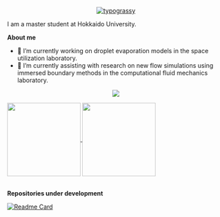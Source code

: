 <!--
**nobu-n2002/nobu-n2002** is a ✨ _special_ ✨ repository because its `README.md` (this file) appears on your GitHub profile.

Here are some ideas to get you started:

- 🔭 I’m currently working on ...
- 🌱 I’m currently learning ...
- 👯 I’m looking to collaborate on ...
- 🤔 I’m looking for help with ...
- 💬 Ask me about ...
- 📫 How to reach me: ...
- 😄 Pronouns: ...
- ⚡ Fun fact: ...
-->

<p align="center">
<a href="https://github.com/kawarimidoll/typograssy"><img alt="typograssy" src="https://typograssy.deno.dev/api?text=Nobuto%20NAKAMICHI's%20Profile%20"></a>
</p>

I am a master student at Hokkaido University.

**About me**
- 🔭 I’m currently working on droplet evaporation models in the space utilization laboratory. 
- 🌱 I’m currently assisting with research on new flow simulations using immersed boundary methods in the computational fluid mechanics laboratory.

<p align="center">
  <a>
    <img src="https://skillicons.dev/icons?i=linux,ubuntu,cpp,py,opencv,blender,git,vim" />
  </a>
</p>

<a href="https://github.com/anuraghazra/github-readme-stats">
  <img height=170 align="center" src="https://github-readme-stats.vercel.app/api?username=nobu-n2002&show_icons=true&theme=shadow_blue&hide=issues,contribs" />
</a>
<a href="https://github.com/anuraghazra/convoychat">
  <img height=170 align="center" src="https://github-readme-stats.vercel.app/api/top-langs?username=nobu-n2002&layout=compact&langs_count=8&hide=jupyter%20notebook" />
</a>

\
**Repositories under development**

[![Readme Card](https://github-readme-stats.vercel.app/api/pin/?username=nobu-n2002&repo=PixelFlow&show_owner=True&theme=shadow_blue)](https://github.com/nobu-n2002/PixelFlow)

